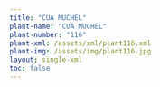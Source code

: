 ```yaml
---
title: "CUA MUCHEL"
plant-name: "CUA MUCHEL"
plant-number: "116"
plant-xml: /assets/xml/plant116.xml
plant-img: /assets/img/plant116.jpg
layout: single-xml
toc: false
---
```

